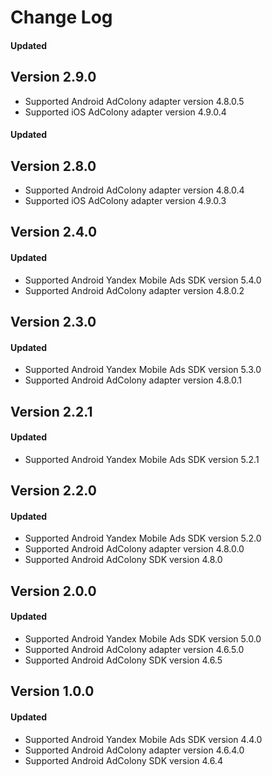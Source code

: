 # Change Log

#### Updated

## Version 2.9.0

* Supported Android AdColony adapter version 4.8.0.5
* Supported iOS AdColony adapter version 4.9.0.4

#### Updated

## Version 2.8.0

* Supported Android AdColony adapter version 4.8.0.4
* Supported iOS AdColony adapter version 4.9.0.3

## Version 2.4.0

#### Updated

* Supported Android Yandex Mobile Ads SDK version 5.4.0
* Supported Android AdColony adapter version 4.8.0.2

## Version 2.3.0

#### Updated

* Supported Android Yandex Mobile Ads SDK version 5.3.0
* Supported Android AdColony adapter version 4.8.0.1

## Version 2.2.1

#### Updated

* Supported Android Yandex Mobile Ads SDK version 5.2.1

## Version 2.2.0

#### Updated

* Supported Android Yandex Mobile Ads SDK version 5.2.0
* Supported Android AdColony adapter version 4.8.0.0
* Supported Android AdColony SDK version 4.8.0

## Version 2.0.0

#### Updated

* Supported Android Yandex Mobile Ads SDK version 5.0.0
* Supported Android AdColony adapter version 4.6.5.0
* Supported Android AdColony SDK version 4.6.5

## Version 1.0.0

#### Updated

* Supported Android Yandex Mobile Ads SDK version 4.4.0
* Supported Android AdColony adapter version 4.6.4.0
* Supported Android AdColony SDK version 4.6.4
